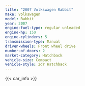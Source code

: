 ```yaml
---
title: "2007 Volkswagen Rabbit"
make: Volkswagen
model: Rabbit
year: 2007
engine-fuel-type: regular unleaded
engine-hp: 150
engine-cylinders: 5
transmission-type: Manual
driven-wheels: Front wheel drive
number-of-doors: 2
market-category: Hatchback
vehicle-size: Compact
vehicle-style: 2dr Hatchback
---
```


{{< car_info >}}
